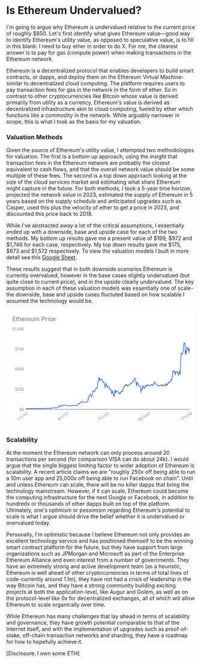 # Is Ethereum Undervalued?

I'm going to argue why Ethereum is undervalued relative to the current price of roughly $850. Let's first identify what gives Ethereum value—good way to identify Ethereum's utility value, as opposed to speculative value, is to fill in this blank: I need to buy ether in order to do X. For me, the clearest answer is to pay for gas (compute power) when making transactions in the Ethereum network.

Ethereum is a decentralized protocol that enables developers to build smart contracts, or dapps, and deploy them on the Ethereum Virtual Machine-similar to decentralized cloud computing. The platform requires users to pay transaction fees for gas in the network in the form of ether. So in contrast to other cryptocurrencies like Bitcoin whose value is derived primarily from utility as a currency, Ethereum's value is derived as decentralized infrastructure akin to cloud computing, fueled by ether which functions like a commodity in the network. While arguably narrower in scope, this is what I took as the basis for my valuation.

### Valuation Methods

Given the source of Ethereum's utility value, I attempted two methodologies for valuation. The first is a bottom up approach, using the insight that transaction fees in the Ethereum network are probably the closest equivalent to cash flows, and that the overall network value should be some multiple of these fees. The second is a top down approach looking at the size of the cloud services market and estimating what share Ethereum might capture in the future. For both methods, I took a 5-year time horizon, projected the network value in 2023, estimated the supply of Ethereum in 5 years based on the supply schedule and anticipated upgrades such as Casper, used this plus the velocity of ether to get a price in 2023, and discounted this price back to 2018.

While I've abstracted away a lot of the critical assumptions, I essentially ended up with a downside, base and upside case for each of the two methods. My bottom up results gave me a present value of $199, $972 and $1,746 for each case, respectively. My top down results gave me $175, $873 and $1,572 respectively. To view the valuation models I built in more detail see this [Google Sheet](https://docs.google.com/spreadsheets/d/15wO_KSItZhA_91ZtrWLdEmrRk7xDjympTJ05FLSjbxA/edit#gid=0).

These results suggest that in both downside scenarios Ethereum is currently overvalued, however in the base cases slightly undervalued (but quite close to current price), and in the upside clearly undervalued. The key assumption in each of these valuation models was essentially one of scale-the downside, base and upside cases fluctuted based on how scalable I assumed the technology would be.

![Ethereum Price](../images/eth-price.png)

### Scalability

At the moment the Ethereum network can only process around 20 transactions per second (for comparison VISA can do about 24k). I would argue that the single biggest limiting factor to wider adoption of Ethereum is scalability. A recent article claims we are "roughly 250x off being able to run a 10m user app and 25,000x off being able to run Facebook on chain". Until and unless Ethereum can scale, there will be no killer dapps that bring the technology mainstream. However, if it can scale, Ethereum could become the computing infrastructure for the next Google or Facebook, in addition to hundreds or thousands of other dapps built on top of the platform. Ultimately, one's optimism or pessimism regarding Ethereum's potential to scale is what I argue should drive the belief whether it is undervalued or overvalued today.

Personally, I'm optimistic because I believe Ethereum not only provides an excellent technology service and has positioned themself to be the winning smart contract platform for the future, but they have support from large organizations such as JPMorgan and Microsoft as part of the Enterprise Ethereum Alliance and even interest from a number of governments. They have an extremely strong and active development team (as a heuristic, Ethereum is well ahead of other cryptocurrencies in terms of total lines of code-currently around 1.1m), they have not had a crisis of leadership in the way Bitcoin has, and they have a strong community building exciting projects at both the application-level, like Augur and Golem, as well as on the protocol-level like 0x for decentralized exchanges, all of which will allow Ethereum to scale organically over time.

While Ethereum has many challenges that lay ahead in terms of scalability and governance, they have growth potential comparable to that of the Internet itself, and with the implementation of upgrades such as proof-of-stake, off-chain transaction networks and sharding, they have a roadmap for how to hopefully achieve it.

[Disclosure, I own some ETH]
